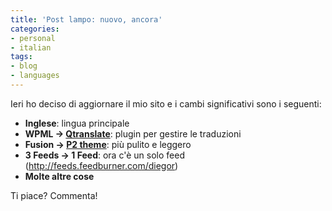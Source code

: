 ```yaml
---
title: 'Post lampo: nuovo, ancora'
categories:
- personal
- italian
tags:
- blog
- languages
---
```

Ieri ho deciso di aggiornare il mio sito e i cambi significativi sono i
seguenti:

  * **Inglese**: lingua principale
  * **WPML -> [Qtranslate](http://www.qianqin.de/qtranslate/)**: plugin per gestire le traduzioni
  * **Fusion -> [P2 theme](http://p2theme.com/)**: più pulito e leggero
  * **3 Feeds -> 1 Feed**: ora c'è un solo feed (<http://feeds.feedburner.com/diegor>)
  * **Molte altre cose**

Ti piace? Commenta!
